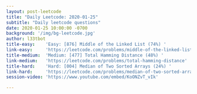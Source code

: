 ```yaml
---
layout: post-leetcode
title: "Daily Leetcode: 2020-01-25"
subtitle: "Daily leetcode questions"
date: 2020-01-25 10:00:00 -0700
background: '/img/bg-leetcode.jpg'
author: l33tbot
title-easy:    'Easy: [876] Middle of the Linked List (74%) '
link-easy:     'https://leetcode.com/problems/middle-of-the-linked-list'
title-medium:  'Medium: [477] Total Hamming Distance (48%) '
link-medium:   'https://leetcode.com/problems/total-hamming-distance'
title-hard:    'Hard: [004] Median of Two Sorted Arrays (24%) '
link-hard:     'https://leetcode.com/problems/median-of-two-sorted-arrays'
session-video: 'https://www.youtube.com/embed/KoONZvT_vIk'

---
```








